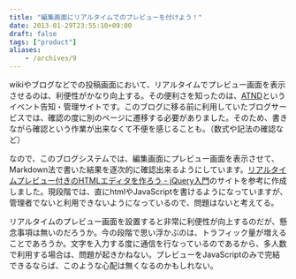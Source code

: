 ```yaml
---
title: "編集画面にリアルタイムでのプレビューを付けよう！"
date: 2013-01-29T23:55:10+09:00
draft: false
tags: ["product"]
aliases:
    - /archives/9
---
```


wikiやブログなどでの投稿画面において、リアルタイムでプレビュー画面を表示させるのは、利便性がかなり向上する。その便利さを知ったのは、[ATND](http://atnd.org/)というイベント告知・管理サイトです。このブログに移る前に利用していたブログサービスでは、確認の度に別のページに遷移する必要がありました。そのため、書きながら確認という作業が出来なくて不便を感じることも。（数式や記法の確認など）

なので、このブログシステムでは、編集画面にプレビュー画面を表示させて、Markdown法で書いた結果を逐次的に確認出来るようにしています。[リアルタイムプレビュー付きのHTMLエディタを作ろう - jQuery入門](http://ponk.jp/jquery/basic/htmleditor)のサイトを参考に作成しました。現段階では、直にhtmlやJavaScriptを書けるようになっていますが、管理者でないと利用できないようになっているので、問題はないと考えてる。

リアルタイムのプレビュー画面を設置すると非常に利便性が向上するのだが、懸念事項は無いのだろうか。今の段階で思い浮かぶのは、トラフィック量が増えることであろうか。文字を入力する度に通信を行なっているのであるから、多人数で利用する場合は、問題が起きかねない。プレビューをJavaScriptのみで完結できるならば、このような心配は無くなるのかもしれない。

